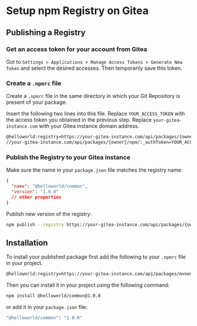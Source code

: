 # Setup npm Registry on Gitea

## Publishing a Registry

### Get an access token for your account from Gitea

Got to `Settings > Applications > Manage Access Tokens > Generate New Token` and select the desired accesses. Then temporarily save this token.

### Create a `.npmrc` file

Create a `.npmrc` file in the same directory in which your Git Repository is present of your package.

Insert the following two lines into this file. Replace `YOUR_ACCESS_TOKEN` with the access token you obtained in the previous step. Replace `your-gitea-instance.com` with your Gitea instance domain address.

```bash
@helloworld:registry=https://your-gitea-instance.com/api/packages/{owner}/npm/
//your-gitea-instance.com/api/packages/{owner}/npm/:_authToken=YOUR_ACCESS_TOKEN
```

### Publish the Registry to your Gitea instance

Make sure the name in your `package.json` file matches the registry name:

```json
{
  "name": "@helloworld/common",
  "version": "1.0.0"
  // other properties
}
```

Publish new version of the registry:

```bash
npm publish --registry https://your-gitea-instance.com/api/packages/{owner}/npm/
```

## Installation

To install your published package first add the following to your `.npmrc` file in your project.

```bash
@helloworld:registry=https://your-gitea-instance.com/api/packages/mvoemel/npm/
```

Then you can install it in your project using the following command:

```bash
npm install @helloworld/common@1.0.0
```

or add it in your `package.json` file:

```bash
"@helloworld/common": "1.0.0"
```
